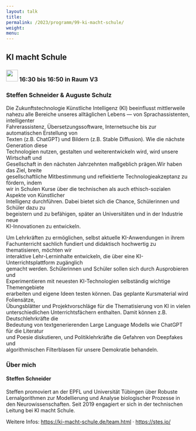 ```yaml
---
layout: talk
title:
permalink: /2023/programm/99-ki-macht-schule/
weight:
menu:
---
```

## KI macht Schule

### <img height = "32" src="../../../images/talk.svg"> 16:30 bis 16:50 in Raum V3

### Steffen Schneider & Auguste Schulz

Die Zukunftstechnologie Künstliche Intelligenz (KI) beeinflusst mittlerweile  
nahezu alle Bereiche unseres alltäglichen Lebens — von Sprachassistenten, intelligenter  
Fahrerassistenz, Übersetzungssoftware, Internetsuche bis zur automatischen Erstellung von  
Texten (z.B. ChatGPT) und Bildern (z.B. Stable Diffusion). Wie die nächste Generation diese  
Technologien nutzen, gestalten und weiterentwickeln wird, wird unsere Wirtschaft und  
Gesellschaft in den nächsten Jahrzehnten maßgeblich prägen.Wir haben das Ziel, breite  
gesellschaftliche Mitbestimmung und reflektierte Technologieakzeptanz zu fördern, indem  
wir in Schulen Kurse über die technischen als auch ethisch-sozialen Aspekte von Künstlicher  
Intelligenz durchführen. Dabei bietet sich die Chance, Schülerinnen und Schüler dazu zu  
begeistern und zu befähigen, später an Universitäten und in der Industrie neue  
KI-Innovationen zu entwickeln.

Um Lehrkräften zu ermöglichen, selbst aktuelle KI-Anwendungen in ihrem  
Fachunterricht sachlich fundiert und didaktisch hochwertig zu thematisieren, möchten wir  
interaktive Lehr-Lerninhalte entwickeln, die über eine KI-Unterrichtsplattform zugänglich  
gemacht werden. Schülerinnen und Schüler sollen sich durch Ausprobieren und  
Experimentieren mit neuesten KI-Technologien selbständig wichtige Themengebiete  
erarbeiten und eigene Ideen testen können. Das geplante Kursmaterial wird Foliensätze,  
Übungsblätter und Projektvorschläge für die Thematisierung von KI in vielen  
unterschiedlichen Unterrichtsfächern enthalten. Damit können z.B. Deutschlehrkräfte die  
Bedeutung von textgenerierenden Large Language Modells wie ChatGPT für die Literatur  
und Poesie diskutieren, und Politiklehrkräfte die Gefahren von Deepfakes und  
algorithmischen Filterblasen für unsere Demokratie behandeln.

### Über mich

#### Steffen Schneider

Steffen promoviert an der EPFL und Universität Tübingen über Robuste Lernalgorithmen zur Modellierung und Analyse biologischer Prozesse in den Neurowissenschaften. Seit 2019 engagiert er sich in der technischen Leitung bei KI macht Schule.

Weitere Infos: https://ki-macht-schule.de/team.html · https://stes.io/

